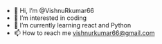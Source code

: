 - 👋 Hi, I’m @VishnuRkumar66
- 👀 I’m interested in coding
- 🌱 I’m currently learning react and Python
- 📫 How to reach me vishnurkumar66@gmail.com


<!---
VishnuRkumar66/VishnuRkumar66 is a ✨ special ✨ repository because its `README.md` (this file) appears on your GitHub profile.
You can click the Preview link to take a look at your changes.
--->

